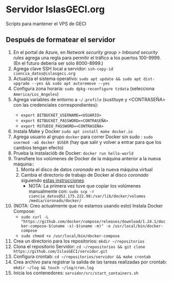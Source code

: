 # Servidor IslasGECI.org

Scripts para mantener el VPS de GECI

## Después de formatear el servidor

1. En el portal de Azure, en _Network security group > Inbound security rules_ agrega una regla para permitir el tráfico a los puertos 100-9999. (En el futuro debería ser sólo 8000-8999.)
1. Agrega clave SSH local a servidor: `ssh-copy-id ciencia_datos@islasgeci.org`
1. Actualiza el sistema operativo: `sudo apt update && sudo apt dist-upgrade --yes && sudo apt autoremove --yes`
1. Configura zona horaria: `sudo dpkg-reconfigure tzdata` (selecciona `America/Los_Angeles`)
1. Agrega variables de entorno a `~/.profile` (sustituye <USUARIO> y <CONTRASEÑA> con las credenciales correspondientes):
    - `export BITBUCKET_USERNAME=<USUARIO>`
    - `export BITBUCKET_PASSWORD=<CONTRASEÑA>`
    - `export RSTUDIO_PASSWORD=<CONTRASEÑA>`
1. Instala Make y Docker `sudo apt install make docker.io`
1. Agrega usuario al grupo `docker` para correr Docker sin sudo : `sudo usermod -aG docker $USER` (hay que salir y volver a entrar para que los cambios tengan efecto)
1. Prueba la instalaciób de Docker: `docker run hello-world`
1. Transfiere los volúmenes de Docker de la máquina anterior a la nueva máquina::
    1. Monta el disco de datos _coronado_ en la nueva máquina virtual
    1. Cambia el directorio de trabajo de Docker al disco _coronado_ siguiendo [estas instrucciones](https://linuxconfig.org/how-to-move-docker-s-default-var-lib-docker-to-another-directory-on-ubuntu-debian-linux)
        - NOTA: La primera vez tuve que copiar los volúmenes manualmente con: `sudo scp -r ciencia_datos@52.175.222.98:/var/lib/docker/volumes /media/coronado/docker/`
1. (NOTA: Creo actualmente que no estamos usando esto) Instala Docker Compose:
    - `sudo curl -L "https://github.com/docker/compose/releases/download/1.24.1/docker-compose-$(uname -s)-$(uname -m)" -o /usr/local/bin/docker-compose`
    - `sudo chmod +x /usr/local/bin/docker-compose`
1. Crea un directorio para los repositorios: `mkdir ~/repositorios`
1. Clona el repositorio Servidor: `cd ~/repositorios && git clone https://github.com/IslasGECI/servidor.git`
1. Configura crontab: `cd ~/repositorios/servidor && make crontab`
1. Crea archivo para registrar la salida de las tareas realizadas por crontab: `mkdir ~/log && touch ~/log/cron.log`
1. Inicia los contenedores: `servidor/src/start_containers.sh`
